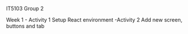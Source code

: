 IT5103 Group 2

Week 1 - Activity 1 Setup React environment -Activity 2 Add new screen, buttons and tab
